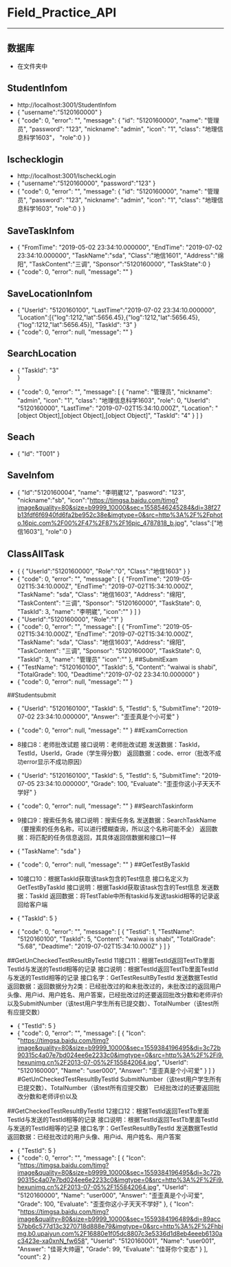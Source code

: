 # Field_Practice_API
---
## 数据库
+ 在文件夹中
## StudentInfom
+ http://localhost:3001/StudentInfom
+ {
	"username":"5120160000"
}
+ {
    "code": 0,
    "error": "",
    "message": {
        "id": "5120160000",
        "name": "管理员",
        "password": "123",
        "nickname": "admin",
        "icon": "1",
        "class": "地理信息科学1603"，
        "role":0
    }
}
## Ischecklogin
+ http://localhost:3001/IscheckLogin
+ {
	"username":"5120160000",
	"password":"123"
}
+ {
    "code": 0,
    "error": "",
    "message": {
        "id": "5120160000",
        "name": "管理员",
        "password": "123",
        "nickname": "admin",
        "icon": "1",
        "class": "地理信息科学1603",
        "role":0
    }
}

## SaveTaskInfom
+ {
	"FromTime": "2019-05-02 23:34:10.000000",
	"EndTime": "2019-07-02 23:34:10.000000",
	"TaskName":"sda",
	"Class":"地信1601",
	"Address":"绵阳",
	"TaskContent":"三调",
	"Sponsor":"5120160000",
	"TaskState":0
}
+ {
    "code": 0,
    "error": null,
    "message": ""
}
## SaveLocationInfom
+ 
	{
	"UserId": "5120160100",
	"LastTime":"2019-07-02 23:34:10.000000",
    "Location":[{"log":1212,"lat":5656.45},{"log":1212,"lat":5656.45},{"log":1212,"lat":5656.45}],
    "TaskId": "3"
}
+ {
    "code": 0,
    "error": null,
    "message": ""
}
## SearchLocation
+ {
	"TaskId": "3"	
}

+ {
    "code": 0,
    "error": "",
    "message": [
        {
            "name": "管理员",
            "nickname": "admin",
            "icon": "1",
            "class": "地理信息科学1603",
            "role": 0,
            "UserId": "5120160000",
            "LastTime": "2019-07-02T15:34:10.000Z",
            "Location": "[object Object],[object Object],[object Object]",
            "TaskId": "4"
        }
    ]
}
## Seach
+ {
	"Id": "T001"
}



## SaveInfom
+ {
	 "Id":"5120160004",
	"name": "李明崴12",
	"pasword": "123",
	"nickname":"sb",
	"icon":"https://timgsa.baidu.com/timg?image&quality=80&size=b9999_10000&sec=1558546245284&di=38f27b13fdf6f6940fd6fa2be952c38e&imgtype=0&src=http%3A%2F%2Fphoto.16pic.com%2F00%2F47%2F87%2F16pic_4787818_b.jpg",
	"class":["地信1603"],
	"role":0
}


## ClassAllTask
+  {
	{
	"UserId":"5120160000",
	"Role":"0",
	"Class":"地信1603"
}
}
+ {
    "code": 0,
    "error": "",
    "message": [
        {
            "FromTime": "2019-05-02T15:34:10.000Z",
            "EndTime": "2019-07-02T15:34:10.000Z",
            "TaskName": "sda",
            "Class": "地信1603",
            "Address": "绵阳",
            "TaskContent": "三调",
            "Sponsor": "5120160000",
            "TaskState": 0,
            "TaskId": 3,
            "name": "李明崴",
            "icon":""
        }
    ]
}
+  {
	"UserId":"5120160000",
	"Role":"1"
}
+ {
    "code": 0,
    "error": "",
    "message": [
        {
            "FromTime": "2019-05-02T15:34:10.000Z",
            "EndTime": "2019-07-02T15:34:10.000Z",
            "TaskName": "sda",
            "Class": "地信1603",
            "Address": "绵阳",
            "TaskContent": "三调",
            "Sponsor": "5120160000",
            "TaskState": 0,
            "TaskId": 3,
            "name": "管理员"
            "icon":""
        },
##SubmitExam
+ {
    "TestName": "5120160100",
    "TaskId": 5,
    "Content": "waiwai is shabi",
    "TotalGrade": 100,
    "Deadtime":"2019-07-02 23:34:10.000000"
}
+ {
    "code": 0,
    "error": null,
    "message": ""
}

##Studentsubmit
+ {
    "UserId": "5120160100",
    "TaskId": 5,
    "TestId": 5,
    "SubmitTime": "2019-07-02 23:34:10.000000",
    "Answer": "歪歪真是个小可爱"
}
+ {
    "code": 0,
    "error": null,
    "message": ""
}
##ExamCorrection
+ 8接口8：老师批改试题
接口说明：老师批改试题
发送数据：TaskId，TestId，UserId，Grade（学生得分数）
返回数据：code、error（批改不成功error显示不成功原因）

+ {
    "UserId": "5120160100",
    "TaskId": 5,
    "TestId": 5,
    "SubmitTime": "2019-07-05 23:34:10.000000",
    "Grade": 100,
    "Evaluate": "歪歪你这小子天天不学好"
}
+ {
    "code": 0,
    "error": null,
    "message": ""
}
##SearchTaskinform
+ 9接口9：搜索任务名
接口说明：搜索任务名
发送数据：SearchTaskName（要搜索的任务名称，可以进行模糊查询，所以这个名称可能不全）
返回数据：将匹配的任务信息返回，其具体返回信数据和接口1一样

+ {
    "TaskName": "sda"
}
+ {
    "code": 0,
    "error": null,
    "message": ""
}
##GetTestByTaskId
+ 10接口10：根据TaskId获取该task包含的Test信息
接口名定义为GetTestByTaskId
接口说明：根据TaskId获取该task包含的Test信息
发送数据：TaskId
返回数据：将TestTable中所有taskid与发送taskid相等的记录返回给客户端


+ {
    "TaskId": 5
}
+ {
    "code": 0,
    "error": "",
    "message": [
        {
            "Testid": 1,
            "TestName": "5120160100",
            "TaskId": 5,
            "Content": "waiwai is shabi",
            "TotalGrade": "5.68",
            "Deadtime": "2019-07-02T15:34:10.000Z"
        }
    ]
}

##GetUnCheckedTestResultByTestId
11接口11：根据TestId返回TestTb里面TestId与发送的TestId相等的记录
接口说明：根据TestId返回TestTb里面TestId与发送的TestId相等的记录
接口名字：GetTestResultByTestId
发送数据TestId
返回数据：返回数据分为2类：已经批改过的和未批改过的，未批改过的返回用户头像、用户id、用户姓名、用户答案，已经批改过的还要返回批改分数和老师评价以及SubmitNumber（该test用户学生所有已提交数）、TotalNumber（该test所有应提交数）
+ {
    "TestId": 5
}
+ {
    "code": 0,
    "error": "",
    "message": [
        {
            "Icon": "https://timgsa.baidu.com/timg?image&quality=80&size=b9999_10000&sec=1559384196495&di=3c72b90315c4a07e7bd024ee6e2233c0&imgtype=0&src=http%3A%2F%2Fi9.hexunimg.cn%2F2013-07-05%2F155842064.jpg",
            "UserId": "5120160000",
            "Name": "user000",
            "Answer": "歪歪真是个小可爱"
        }
    ]
}
#GetUnCheckedTestResultByTestId
SubmitNumber（该test用户学生所有已提交数）、TotalNumber（该test所有应提交数）
已经批改过的还要返回批改分数和老师评价以及

##GetCheckedTestResultByTestId
12接口12：根据TestId返回TestTb里面TestId与发送的TestId相等的记录
接口说明：根据TestId返回TestTb里面TestId与发送的TestId相等的记录
接口名字：GetTestResultByTestId
发送数据TestId
返回数据：已经批改过的用户头像、用户id、用户姓名、用户答案
+ {
    "TestId": 5
}
+ {
    "code": 0,
    "error": "",
    "message": [
        {
            "Icon": "https://timgsa.baidu.com/timg?image&quality=80&size=b9999_10000&sec=1559384196495&di=3c72b90315c4a07e7bd024ee6e2233c0&imgtype=0&src=http%3A%2F%2Fi9.hexunimg.cn%2F2013-07-05%2F155842064.jpg",
            "UserId": "5120160000",
            "Name": "user000",
            "Answer": "歪歪真是个小可爱",
            "Grade": 100,
            "Evaluate": "歪歪你这小子天天不学好"
        },
        {
            "Icon": "https://timgsa.baidu.com/timg?image&quality=80&size=b9999_10000&sec=1559384196489&di=89acc57bb6c577d13c3270718d888e79&imgtype=0&src=http%3A%2F%2Fhbimg.b0.upaiyun.com%2F16880e1f05dc8807c3e5336d1d8eb4eeeb6130ac3423e-xa0xnN_fw658",
            "UserId": "5120160001",
            "Name": "user001",
            "Answer": "佳哥大帅逼",
            "Grade": 99,
            "Evaluate": "佳哥你个变态"
        }
    ],
    "count": 2
}